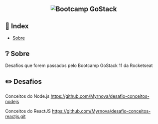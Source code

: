 <h2 align="center">
  <img src="https://img.shields.io/badge/BOOTCAMP%20GO%20STACK-Em%20Andamento-yellow?style=for-the-badge" alt="Bootcamp GoStack" />
</h2>

## 📌 Index

- [Sobre](#-sobre-o-projeto)


## ❔ Sobre

Desafios que forem passados pelo Bootcamp GoStack 11 da Rocketseat


## ✏️ Desafios 

Conceitos do Node.js
https://github.com/Myrnova/desafio-conceitos-nodejs

Conceitos do ReactJS
https://github.com/Myrnova/desafio-conceitos-reactjs.git


